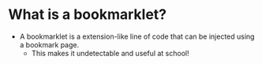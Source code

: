 # What is a bookmarklet?
  * A bookmarklet is a extension-like line of code that can be injected using a bookmark page.
    * This makes it undetectable and useful at school!
